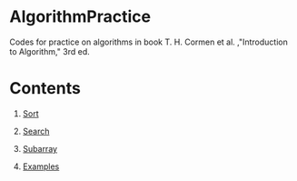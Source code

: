 # AlgorithmPractice
Codes for practice on algorithms in book T. H. Cormen et al. ,"Introduction to Algorithm," 3rd ed.

# Contents
1. [Sort](https://github.com/QUOPA/AlgorithmPractice/tree/master/src/algo/sort)
    
2. [Search](https://github.com/QUOPA/AlgorithmPractice/blob/master/src/algo/search/)
    
3. [Subarray](https://github.com/QUOPA/AlgorithmPractice/blob/master/src/algo/subarray/)

4. [Examples](https://github.com/QUOPA/AlgorithmPractice/blob/master/src/algo/examples/)

